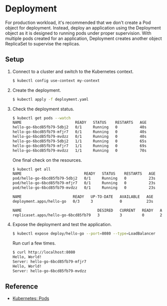 # Deployment

For production workload, it's recommended that we don't create a Pod object for deployment. Instead, deploy an application using the Deployment object as it is designed to running pods under proper supervision. With multiple pods created for an application, Deployment  creates another object ReplicaSet to supervise the replicas. 

## Setup

1. Connect to a cluster and switch to the Kubernetes context.

   ```bash
   $ kubectl config use-context my-context
   ```

1. Create the deployment.

   ```bash
   $ kubectl apply -f deployment.yaml
   ```

1. Check the deployment status.

   ```bash
   $ kubectl get pods --watch
   NAME                        READY   STATUS    RESTARTS   AGE
   hello-go-6bcd85fb79-5dbj2   0/1     Running   0          40s
   hello-go-6bcd85fb79-mfjr7   0/1     Running   0          40s
   hello-go-6bcd85fb79-mvdzz   0/1     Running   0          40s
   hello-go-6bcd85fb79-5dbj2   1/1     Running   0          65s
   hello-go-6bcd85fb79-mfjr7   1/1     Running   0          69s
   hello-go-6bcd85fb79-mvdzz   1/1     Running   0          70s
   ```
   
   One final check on the resources.
   
   ```bash
   $ kubectl get all
   NAME                            READY   STATUS    RESTARTS   AGE
   pod/hello-go-6bcd85fb79-5dbj2   0/1     Running   0          23s
   pod/hello-go-6bcd85fb79-mfjr7   0/1     Running   0          23s
   pod/hello-go-6bcd85fb79-mvdzz   0/1     Running   0          23s
   
   NAME                       READY   UP-TO-DATE   AVAILABLE   AGE
   deployment.apps/hello-go   0/3     3            0           23s
   
   NAME                                  DESIRED   CURRENT   READY   AGE
   replicaset.apps/hello-go-6bcd85fb79   3         3         0       23s
   ```

1. Expose the deployment and test the application.

   ```bash
   $ kubectl expose deploy/hello-go --port=8080 --type=LoadBalancer
   ```
   
   Run curl a few times.
   
   ```bash
   $ curl http://localhost:8080
   Hello, World!
   Server: hello-go-6bcd85fb79-mfjr7
   Hello, World!
   Server: hello-go-6bcd85fb79-mvdzz
   ```

## Reference

* [Kubernetes: Pods](https://kubernetes.io/docs/concepts/workloads/pods/)
